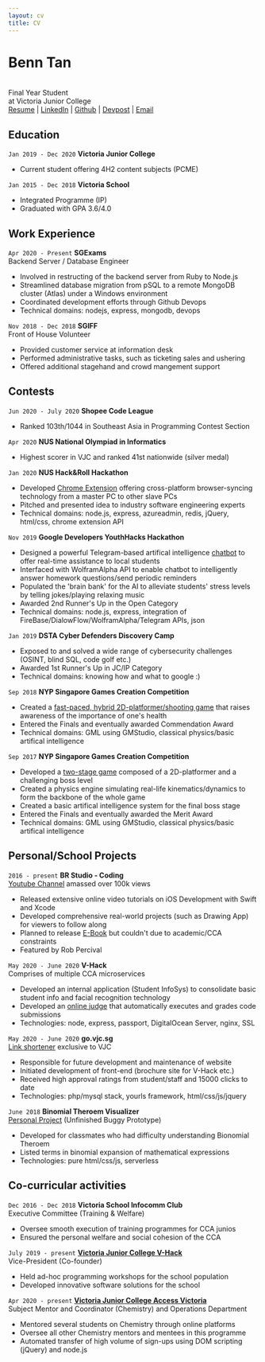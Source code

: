 ```yaml
---
layout: cv
title: CV
---
```

# Benn Tan
<br>
Final Year Student <br>
at Victoria Junior College

<div id="webaddress">
<a href="https://btjm123.github.io/cv/" target='_blank'>
Resume</a> |
<a href="https://www.linkedin.com/in/benn-tan-5931091a0/" target='_blank'>
LinkedIn</a> |
<a href="https://github.com/btjm123/" target='_blank'>
Github</a> |
<a href="https://devpost.com/btjm123" target='_blank'>
Devpost</a> |
<a href="mailto:btjm123@gmail.com">
Email</a>
</div>



## Education

`Jan 2019 - Dec 2020`
**Victoria Junior College** <br>
- Current student offering 4H2 content subjects (PCME)

`Jan 2015 - Dec 2018`
**Victoria School**<br>
- Integrated Programme (IP)
- Graduated with GPA 3.6/4.0


## Work Experience

`Apr 2020 - Present`
**SGExams**<br>
Backend Server / Database Engineer
- Involved in restructing of the backend server from Ruby to Node.js
- Streamlined database migration from pSQL to a remote MongoDB cluster (Atlas) under a Windows environment
- Coordinated development efforts through Github Devops
- Technical domains: nodejs, express, mongodb, devops

`Nov 2018 - Dec 2018`
**SGIFF**<br>
Front of House Volunteer
- Provided customer service at information desk
- Performed administrative tasks, such as ticketing sales and ushering
- Offered additional stagehand and crowd mangement support


## Contests

`Jun 2020 - July 2020`
**Shopee Code League**
- Ranked 103th/1044 in Southeast Asia in Programming Contest Section

`Apr 2020`
**NUS National Olympiad in Informatics** 
- Highest scorer in VJC and ranked 41st nationwide (silver medal)

`Jan 2020`
**NUS Hack&Roll Hackathon**
- Developed <a href='https://devpost.com/software/sync-xh1duo' target='_blank'>Chrome Extension</a> offering cross-platform browser-syncing technology from a master PC to other slave PCs 
- Pitched and presented idea to industry software engineering experts
- Technical domains: node.js, express, azureadmin, redis, jQuery, html/css, chrome extension API

`Nov 2019`
**Google Developers YouthHacks Hackathon**
- Designed a powerful Telegram-based artifical intelligence <a href='http://schoolbot.wtf' target='_blank'>chatbot</a> to offer real-time assistance to local students
- Interfaced with WolframAlpha API to enable chatbot to intelligently answer homework questions/send periodic reminders
- Populated the 'brain bank' for the AI to alleviate students' stress levels by telling jokes/playing relaxing music
- Awarded 2nd Runner's Up in the Open Category
- Technical domains: node.js, express, integration of FireBase/DialowFlow/WolframAlpha/Telegram APIs, json

`Jan 2019`
**DSTA Cyber Defenders Discovery Camp** 
- Exposed to and solved a wide range of cybersecurity challenges (OSINT, blind SQL, code golf etc.)
- Awarded 1st Runner's Up in JC/IP Category
- Technical domains: knowing how and what to google :)

`Sep 2018`
**NYP Singapore Games Creation Competition**
- Created a <a href="https://sidm.nyp.edu.sg/sgcc/Games/SGCC2018/entries/team_1239F/sgcc2018playF.html" target='_blank'>fast-paced, hybrid 2D-platformer/shooting game</a> that raises awareness of the importance of one's health
- Entered the Finals and eventually awarded Commendation Award
- Technical domains: GML using GMStudio, classical physics/basic artifical intelligence

`Sep 2017`
**NYP Singapore Games Creation Competition**
- Developed a <a href="https://btjm123.github.io" target='_blank'>two-stage game</a> composed of a 2D-platformer and a challenging boss level
- Created a physics engine simulating real-life kinematics/dynamics to form the backbone of the whole game
- Created a basic artifical intelligence system for the final boss stage
- Entered the Finals and eventually awarded the Merit Award
- Technical domains: GML using GMStudio, classical physics/basic artifical intelligence

<div style="page-break-after: always;"></div>


## Personal/School Projects

`2016 - present`
**BR Studio - Coding**<br>
<a href="https://www.youtube.com/channel/UClmRwdRb2PC6D3gJM-fpYUw" target='_blank'>Youtube Channel</a> amassed over 100k views

- Released extensive online video tutorials on iOS Development with Swift and Xcode
- Developed comprehensive real-world projects (such as Drawing App) for viewers to follow along
- Planned to release <a href="https://docs.google.com/document/d/1_uN3QE732WXTqGF6SbGq2TuMqXhexH3q5CchA6y4Q2c/edit?usp=sharing" target='_blank'>E-Book</a> but couldn't due to academic/CCA constraints
- Featured by Rob Percival 

`May 2020 - June 2020`
**V-Hack**<br>
Comprises of multiple CCA microservices

- Developed an internal application (Student InfoSys) to consolidate basic student info and facial recognition technology
- Developed an <a href='https://thevhack.ninja/onlinejudge' target=''>online judge</a> that automatically executes and grades code submissions
- Technologies: node, express, passport, DigitalOcean Server, nginx, SSL

`May 2020 - June 2020`
**go.vjc.sg**<br>
<a href="https://go.vjc.sg" target='_blank'>Link shortener</a> exclusive to VJC

- Responsible for future development and maintenance of website
- Initiated development of front-end (brochure site for V-Hack etc.)
- Received high approval ratings from student/staff and 15000 clicks to date
- Technologies: php/mysql stack, yourls framework, html/css/js/jquery

`June 2018`
**Binomial Theroem Visualizer**<br>
<a href="https://btjm123.github.io/binomial/" target='_blank'>Personal Project</a> (Unfinished Buggy Prototype)

- Developed for classmates who had difficulty understanding Bionomial Theroem
- Listed terms in binomial expansion of mathematical expressions
- Technologies: pure html/css/js, serverless

## Co-curricular activities

`Dec 2016 - Dec 2018`
**Victoria School Infocomm Club**<br>
Executive Committee (Training & Welfare)

- Oversee smooth execution of training programmes for CCA junios
- Ensured the personal welfare and social cohesion of the CCA

`July 2019 - present`
<a href='https://go.vjc.sg/about' target='_blank'>**Victoria Junior College V-Hack**</a><br>
Vice-President (Co-founder)

- Held ad-hoc programming workshops for the school population
- Developed innovative software solutions for the school

`Apr 2020 - present`
<a href="https://access2victoria.com/" target='_blank'>**Victoria Junior College Access Victoria**</a><br>
Subject Mentor and Coordinator (Chemistry) and Operations Department

- Mentored several students on Chemistry through online platforms
- Oversee all other Chemistry mentors and mentees in this programme
- Automated transfer of high volume of sign-ups using DOM scripting (jQuery) and node.js
